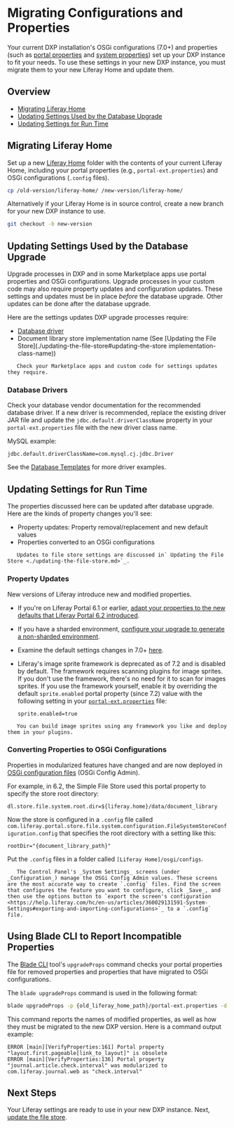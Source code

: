 # Migrating Configurations and Properties

Your current DXP installation's OSGi configurations (7.0+) and properties (such as [portal properties](../../reference/portal-properties.md) and [system properties](../../reference/system-properties.md)) set up your DXP instance to fit your needs. To use these settings in your new DXP instance, you must migrate them to your new Liferay Home and update them. 

## Overview

* [Migrating Liferay Home](#migrating-liferay-home)
* [Updating Settings Used by the Database Upgrade](#updating-settings-used-by-the-database-upgrade)
* [Updating Settings for Run Time](#updating-settings-for-run-time)

## Migrating Liferay Home

Set up a new [Liferay Home](../../reference/liferay-home.md) folder with the contents of your current Liferay Home, including your portal properties (e.g., `portal-ext.properties`) and OSGi configurations (`.config` files).

```bash
cp /old-version/liferay-home/ /new-version/liferay-home/
```

Alternatively if your Liferay Home is in source control, create a new branch for your new DXP instance to use.

```bash
git checkout -b new-version
```

## Updating Settings Used by the Database Upgrade

Upgrade processes in DXP and in some Marketplace apps use portal properties and OSGi configurations. Upgrade processes in your custom code may also require property updates and configuration updates. These settings and updates must be in place _before_ the database upgrade. Other updates can be done after the database upgrade.

Here are the settings updates DXP upgrade processes require:

* [Database driver](#database-driver)
* Document library store implementation name (See [Updating the File Store](./updating-the-file-store#updating-the-store implementation-class-name))

```important::
   Check your Marketplace apps and custom code for settings updates they require.
```

### Database Drivers

Check your database vendor documentation for the recommended database driver. If a new driver is recommended, replace the existing driver JAR file and update the `jdbc.default.driverClassName` property in your `portal-ext.properties` file with the new driver class name. 

MySQL example:

```properties 
jdbc.default.driverClassName=com.mysql.cj.jdbc.Driver
```

See the [Database Templates](../../reference/database-templates.md) for more driver examples.

## Updating Settings for Run Time

The properties discussed here can be updated after database upgrade. Here are the kinds of property changes you'll see:

* Property updates: Property removal/replacement and new default values
* Properties converted to an OSGi configurations

```note:
   Updates to file store settings are discussed in` Updating the File Store <./updating-the-file-store.md>`_.
```

### Property Updates

New versions of Liferay introduce new and modified properties.

* If you're on Liferay Portal 6.1 or earlier, [adapt your properties to the new defaults that Liferay Portal 6.2 introduced](https://help.liferay.com/hc/en-us/articles/360017903232-Upgrading-Liferay#review-the-liferay-62-properties-defaults).

* If you have a sharded environment, [configure your upgrade to generate a non-sharded environment](../other-upgrade-scenarios/upgrading-a-sharded-environment.md).

* Examine the default settings changes in 7.0+ [here](../reference/changes-to-default-settings.md).

* Liferay's image sprite framework is deprecated as of 7.2 and is disabled by default. The framework requires scanning plugins for image sprites. If you don't use the framework, there's no need for it to scan for images sprites. If you use the framework yourself, enable it by overriding the default `sprite.enabled` portal property (since 7.2) value with the following setting in your [`portal-ext.properties`](../../reference/portal-properties.md) file:

    ```properties
    sprite.enabled=true
    ```

```note::
   You can build image sprites using any framework you like and deploy them in your plugins.
```

### Converting Properties to OSGi Configurations

Properties in modularized features have changed and are now deployed in [OSGi configuration files](https://help.liferay.com/hc/en-us/articles/360029131591-System-Settings#exporting-and-importing-configurations) (OSGi Config Admin).

For example, in 6.2, the Simple File Store used this portal property to specify the store root directory:

```properties
dl.store.file.system.root.dir=${liferay.home}/data/document_library
```

Now the store is configured in a `.config` file called `com.liferay.portal.store.file.system.configuration.FileSystemStoreConfiguration.config` that specifies the root directory with a setting like this:

```properties
rootDir="{document_library_path}"
```

Put the `.config` files in a folder called `[Liferay Home]/osgi/configs`.

```tip::
   The Control Panel's _System Settings_ screens (under _Configuration_) manage the OSGi Config Admin values. These screens are the most accurate way to create `.config` files. Find the screen that configures the feature you want to configure, click _Save_, and then use the options button to `export the screen's configuration <https://help.liferay.com/hc/en-us/articles/360029131591-System-Settings#exporting-and-importing-configurations>`_ to a `.config` file.
```

## Using Blade CLI to Report Incompatible Properties

The [Blade CLI](https://help.liferay.com/hc/en-us/articles/360029147071-Blade-CLI) tool's `upgradeProps` command checks your portal properties file for removed properties and properties that have migrated to OSGi configurations.

The `blade upgradeProps` command is used in the following format:

```bash
blade upgradeProps -p {old_liferay_home_path}/portal-ext.properties -d {new_liferay_home_path}
```

This command reports the names of modified properties, as well as how they must be migrated to the new DXP version. Here is a command output example:

```
ERROR [main][VerifyProperties:161] Portal property "layout.first.pageable[link_to_layout]" is obsolete
ERROR [main][VerifyProperties:136] Portal property "journal.article.check.interval" was modularized to com.liferay.journal.web as "check.interval"
```

## Next Steps

Your Liferay settings are ready to use in your new DXP instance. Next, [update the file store](./updating-the-file-store.md).